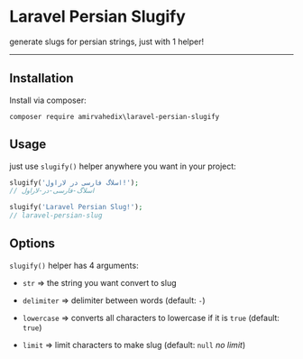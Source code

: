# Laravel Persian Slugify

generate slugs for persian strings, just with 1 helper!

---

## Installation
Install via composer:

```composer require amirvahedix\laravel-persian-slugify```

## Usage
just use ```slugify()``` helper anywhere you want in your project:

```php
slugify('اسلاگ فارسی در لاراول!');
// اسلاگ-فارسی-در-لاراول

slugify('Laravel Persian Slug!');
// laravel-persian-slug
```

## Options
```slugify()``` helper has 4 arguments:

- ```str``` => the string you want convert to slug

- ```delimiter``` => delimiter between words (default: ```-```) 

- ```lowercase``` => converts all characters to lowercase if it is ``true`` (default: ``true``) 

- ```limit``` => limit characters to make slug (default: ``null`` *no limit*)
